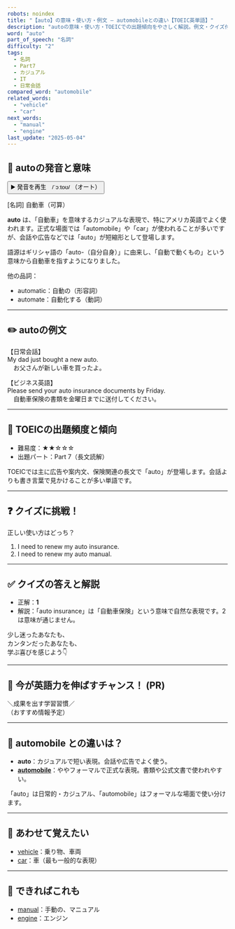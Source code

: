 ```yaml
---
robots: noindex
title: "【auto】の意味・使い方・例文 ― automobileとの違い【TOEIC英単語】"
description: "autoの意味・使い方・TOEICでの出題傾向をやさしく解説。例文・クイズ付きでautomobileとの違いもわかりやすく学べます。"
word: "auto"
part_of_speech: "名詞"
difficulty: "2"
tags:
  - 名詞
  - Part7
  - カジュアル
  - IT
  - 日常会話
compared_word: "automobile"
related_words:
  - "vehicle"
  - "car"
next_words:
  - "manual"
  - "engine"
last_update: "2025-05-04"
---
```


## 🔰 autoの発音と意味

<button class="play-audio" onclick="playTTS('auto')">
  <span class="play-audio-main">
    ▶️ 発音を再生　/ˈɔːtoʊ/
  </span>
  <span class="play-audio-sub">
    （オート）
  </span>
</button>

[名詞] 自動車（可算）

**auto** は、「自動車」を意味するカジュアルな表現で、特にアメリカ英語でよく使われます。正式な場面では「automobile」や「car」が使われることが多いですが、会話や広告などでは「auto」が短縮形として登場します。

語源はギリシャ語の「auto-（自分自身）」に由来し、「自動で動くもの」という意味から自動車を指すようになりました。

他の品詞：  
- automatic：自動の（形容詞）
- automate：自動化する（動詞）

---

## ✏️ autoの例文

【日常会話】  
My dad just bought a new auto.  
　お父さんが新しい車を買ったよ。

【ビジネス英語】  
Please send your auto insurance documents by Friday.  
　自動車保険の書類を金曜日までに送付してください。

---

## 🎯 TOEICの出題頻度と傾向

- 難易度：★★☆☆☆
- 出題パート：Part 7（長文読解）

TOEICでは主に広告や案内文、保険関連の長文で「auto」が登場します。会話よりも書き言葉で見かけることが多い単語です。

---

## ❓ クイズに挑戦！

正しい使い方はどっち？

1. I need to renew my auto insurance.  
2. I need to renew my auto manual.

---

## ✅ クイズの答えと解説

- 正解：**1**
- 解説：「auto insurance」は「自動車保険」という意味で自然な表現です。2は意味が通じません。

少し迷ったあなたも、  
カンタンだったあなたも、  
学ぶ喜びを感じよう👇️

---

## 🚀 今が英語力を伸ばすチャンス！ (PR)

<div class="info-center">
＼成果を出す学習習慣／<br>  
（おすすめ情報予定）
</div>

---

## 🤔  automobile との違いは？

- **auto**：カジュアルで短い表現。会話や広告でよく使う。
- **[automobile](/word/automobile/)**：ややフォーマルで正式な表現。書類や公式文書で使われやすい。

「auto」は日常的・カジュアル、「automobile」はフォーマルな場面で使い分けます。

---

## 🧩 あわせて覚えたい

- [vehicle](/word/vehicle/)：乗り物、車両
- [car](/word/car/)：車（最も一般的な表現）

---

## 📖 できればこれも

- [manual](/word/manual/)：手動の、マニュアル
- [engine](/word/engine/)：エンジン

<!-- cvid: aid32_bid26 -->

